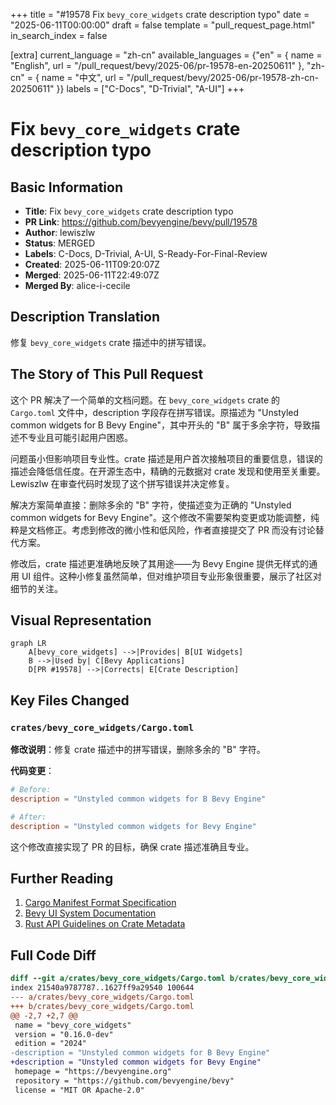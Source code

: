 +++
title = "#19578 Fix `bevy_core_widgets`  crate description typo"
date = "2025-06-11T00:00:00"
draft = false
template = "pull_request_page.html"
in_search_index = false

[extra]
current_language = "zh-cn"
available_languages = {"en" = { name = "English", url = "/pull_request/bevy/2025-06/pr-19578-en-20250611" }, "zh-cn" = { name = "中文", url = "/pull_request/bevy/2025-06/pr-19578-zh-cn-20250611" }}
labels = ["C-Docs", "D-Trivial", "A-UI"]
+++

# Fix `bevy_core_widgets`  crate description typo

## Basic Information
- **Title**: Fix `bevy_core_widgets`  crate description typo
- **PR Link**: https://github.com/bevyengine/bevy/pull/19578
- **Author**: lewiszlw
- **Status**: MERGED
- **Labels**: C-Docs, D-Trivial, A-UI, S-Ready-For-Final-Review
- **Created**: 2025-06-11T09:20:07Z
- **Merged**: 2025-06-11T22:49:07Z
- **Merged By**: alice-i-cecile

## Description Translation
修复 `bevy_core_widgets` crate 描述中的拼写错误。

## The Story of This Pull Request

这个 PR 解决了一个简单的文档问题。在 `bevy_core_widgets` crate 的 `Cargo.toml` 文件中，description 字段存在拼写错误。原描述为 "Unstyled common widgets for B Bevy Engine"，其中开头的 "B" 属于多余字符，导致描述不专业且可能引起用户困惑。

问题虽小但影响项目专业性。crate 描述是用户首次接触项目的重要信息，错误的描述会降低信任度。在开源生态中，精确的元数据对 crate 发现和使用至关重要。Lewiszlw 在审查代码时发现了这个拼写错误并决定修复。

解决方案简单直接：删除多余的 "B" 字符，使描述变为正确的 "Unstyled common widgets for Bevy Engine"。这个修改不需要架构变更或功能调整，纯粹是文档修正。考虑到修改的微小性和低风险，作者直接提交了 PR 而没有讨论替代方案。

修改后，crate 描述更准确地反映了其用途——为 Bevy Engine 提供无样式的通用 UI 组件。这种小修复虽然简单，但对维护项目专业形象很重要，展示了社区对细节的关注。

## Visual Representation

```mermaid
graph LR
    A[bevy_core_widgets] -->|Provides| B[UI Widgets]
    B -->|Used by| C[Bevy Applications]
    D[PR #19578] -->|Corrects| E[Crate Description]
```

## Key Files Changed

### `crates/bevy_core_widgets/Cargo.toml`
**修改说明**：修复 crate 描述中的拼写错误，删除多余的 "B" 字符。

**代码变更**：
```toml
# Before:
description = "Unstyled common widgets for B Bevy Engine"

# After:
description = "Unstyled common widgets for Bevy Engine"
```

这个修改直接实现了 PR 的目标，确保 crate 描述准确且专业。

## Further Reading
1. [Cargo Manifest Format Specification](https://doc.rust-lang.org/cargo/reference/manifest.html)
2. [Bevy UI System Documentation](https://docs.rs/bevy_ui/latest/bevy_ui/)
3. [Rust API Guidelines on Crate Metadata](https://rust-lang.github.io/api-guidelines/documentation.html#crate-sets-html_root_url-appropriately-c-html-root)

## Full Code Diff
```diff
diff --git a/crates/bevy_core_widgets/Cargo.toml b/crates/bevy_core_widgets/Cargo.toml
index 21540a9787787..1627ff9a29540 100644
--- a/crates/bevy_core_widgets/Cargo.toml
+++ b/crates/bevy_core_widgets/Cargo.toml
@@ -2,7 +2,7 @@
 name = "bevy_core_widgets"
 version = "0.16.0-dev"
 edition = "2024"
-description = "Unstyled common widgets for B Bevy Engine"
+description = "Unstyled common widgets for Bevy Engine"
 homepage = "https://bevyengine.org"
 repository = "https://github.com/bevyengine/bevy"
 license = "MIT OR Apache-2.0"
```